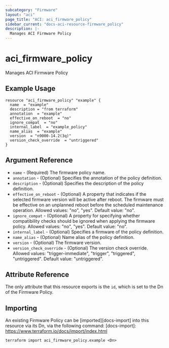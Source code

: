 ```yaml
---
subcategory: "Firmware"
layout: "aci"
page_title: "ACI: aci_firmware_policy"
sidebar_current: "docs-aci-resource-firmware_policy"
description: |-
  Manages ACI Firmware Policy
---
```


# aci_firmware_policy

Manages ACI Firmware Policy

## Example Usage

```hcl
resource "aci_firmware_policy" "example" {
  name  = "example"
  description = "from terraform"
  annotation  = "example"
  effective_on_reboot  = "no"
  ignore_compat  = "no"
  internal_label  = "example_policy"
  name_alias  = "example"
  version  = "n9000-14.2(3q)"
  version_check_override  = "untriggered"
}
```

## Argument Reference

- `name` - (Required) The firmware policy name.
- `annotation` - (Optional) Specifies the annotation of the policy definition.
- `description` - (Optional) Specifies the description of the policy definition.
- `effective_on_reboot` - (Optional) A property that indicates if the selected firmware version will be active after reboot. The firmware must be effective on an unplanned reboot before the scheduled maintenance operation. Allowed values: "no", "yes". Default value: "no".
- `ignore_compat` - (Optional) A property for specifying whether compatibility checks should be ignored when applying the firmware policy. Allowed values: "no", "yes". Default value: "no".
- `internal_label` - (Optional) Specifies a firmware of the policy definition. 
- `name_alias` - (Optional) Name alias of the policy definition. 
- `version` - (Optional) The firmware version.
- `version_check_override` - (Optional) The version check override.
  Allowed values: "trigger-immediate", "trigger", "triggered", "untriggered". Default value: "untriggered".

## Attribute Reference

The only attribute that this resource exports is the `id`, which is set to the
Dn of the Firmware Policy.

## Importing

An existing Firmware Policy can be [imported][docs-import] into this resource via its Dn, via the following command:
[docs-import]: https://www.terraform.io/docs/import/index.html

```
terraform import aci_firmware_policy.example <Dn>
```
